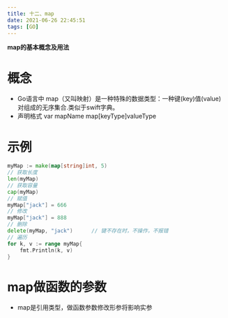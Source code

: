 ```yaml
---
title: 十二、map
date: 2021-06-26 22:45:51
tags: [GO]
---
```


**map的基本概念及用法**

<!--more-->

# 概念
- Go语言中 map（又叫映射）是一种特殊的数据类型：一种键(key)值(value)对组成的无序集合.类似于swift字典。
- 声明格式 var mapName map[keyType]valueType


# 示例

```go
myMap := make(map[string]int, 5)
// 获取长度
len(myMap)
// 获取容量
cap(myMap)
// 赋值
myMap["jack"] = 666
// 修改
myMap["jack"] = 888
// 删除
delete(myMap, "jack")      // 键不存在时，不操作，不报错
// 遍历
for k, v := range myMap{
    fmt.Println(k, v)
}
```
# map做函数的参数

- map是引用类型，做函数参数修改形参将影响实参
